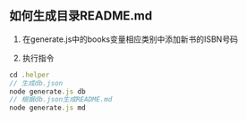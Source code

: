 ## 如何生成目录README.md

1. 在generate.js中的books变量相应类别中添加新书的ISBN号码

2. 执行指令

```js
cd .helper
// 生成db.json
node generate.js db
// 根据db.json生成README.md
node generate.js md
```